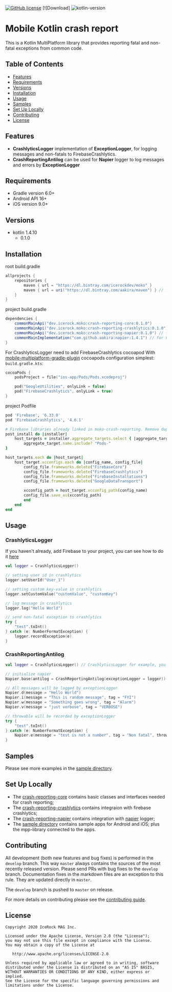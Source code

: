 [![GitHub license](https://img.shields.io/badge/license-Apache%20License%202.0-blue.svg?style=flat)](http://www.apache.org/licenses/LICENSE-2.0) [![Download]
![kotlin-version](https://img.shields.io/badge/kotlin-1.4.10-orange)

# Mobile Kotlin crash report

This is a Kotlin MultiPlatform library that provides reporting fatal and non-fatal exceptions from common code.

## Table of Contents
- [Features](#features)
- [Requirements](#requirements)
- [Versions](#versions)
- [Installation](#installation)
- [Usage](#usage)
- [Samples](#samples)
- [Set Up Locally](#set-up-locally)
- [Contributing](#contributing)
- [License](#license)

## Features
- **CrashlyticsLogger** implementation of **ExceptionLogger**, for logging messages and non-fatals to FirebaseCrashlytics.
- **CrashReportingAntilog** can be used for **Napier** logger to log messages and errors by **ExceptionLogger**

## Requirements
- Gradle version 6.0+
- Android API 16+
- iOS version 9.0+

## Versions
- kotlin 1.4.10
  - 0.1.0

## Installation
root build.gradle  
```groovy
allprojects {
    repositories {
        maven { url = "https://dl.bintray.com/icerockdev/moko" }
        maven { url = uri("https://dl.bintray.com/aakira/maven") } // for CrashReportingAntilog
    }
}
```
project build.gradle
```groovy
dependencies {
    commonMainApi("dev.icerock.moko:crash-reporting-core:0.1.0")
    commonMainApi("dev.icerock.moko:crash-reporting-crashlytics:0.1.0") // for CrashlyticsLogger
    commonMainApi("dev.icerock.moko:crash-reporting-napier:0.1.0") // for CrashReportingAntilog
    commonMainImplementation("com.github.aakira:napier:1.4.1") // for CrashReportingAntilog
}
```
For CrashlyticsLogger need to add FirebaseCrashlytics cocoapod
With [mobile-multiplatform-gradle-plugin](https://github.com/icerockdev/mobile-multiplatform-gradle-plugin) cocoapods configuration simplest:
`build.gradle.kts`:
```kotlin
cocoaPods {
    podsProject = file("ios-app/Pods/Pods.xcodeproj")

    pod("GoogleUtilities", onlyLink = false)
    pod("FirebaseCrashlytics", onlyLink = true)
}
```
project Podfile
```ruby
pod 'Firebase', '6.33.0'
pod 'FirebaseCrashlytics', '4.6.1'

# Firebase libraries already linked in moko-crash-reporting. Remove duplicated linking.
post_install do |installer|
    host_targets = installer.aggregate_targets.select { |aggregate_target|
        aggregate_target.name.include? "Pods-"
}

host_targets.each do |host_target|
    host_target.xcconfigs.each do |config_name, config_file|
        config_file.frameworks.delete("FirebaseCore")
        config_file.frameworks.delete("FirebaseCrashlytics")
        config_file.frameworks.delete("FirebaseInstallations")
        config_file.frameworks.delete("GoogleDataTransport")

        xcconfig_path = host_target.xcconfig_path(config_name)
        config_file.save_as(xcconfig_path)
        end
    end
end
```
## Usage

### CrashlyticsLogger
If you haven't already, add Firebase to your project, you can see how to do it [here](https://firebase.google.com/docs/crashlytics/get-started)

```kotlin
val logger = CrashlyticsLogger()

// setting user id in crashlytics 
logger.setUserId("User_1")

// setting custom key-value in crashlytics 
logger.setCustomValue("customValue", "customKey")

// log message in crashlytics
logger.log("Hello World")

// send non-fatal exception to crashlytics
try {
    "test".toInt()
} catch (e: NumberFormatException) {
    logger.recordException(e)
}
```

### CrashReportingAntilog
```kotlin
val logger = CrashlyticsLogger() // CrashlyticsLogger for example, you can use any ExceptionLogger implementation

// initialize napier
Napier.base(antilog = CrashReportingAntilog(exceptionLogger = logger))

// All messages will be logged by exceptionLogger
Napier.d(message = "Hello World")
Napier.i(message = "This is random message", tag = "FYI")
Napier.w(message = "Something goes wrong", tag = "Alarm")
Napier.v(message = "just verbose", tag = "VERBOSE")

// throwable will be recorded by exceptionLogger
try {
    "test".toInt()
} catch (e: NumberFormatException) {
    Napier.e(message = "test is not a number", tag = "Non fatal", throwable = e)
}
```

## Samples
Please see more examples in the [sample directory](sample).

## Set Up Locally 
- The [crash-reporting-core](crash-reporting-core) contains basic classes and interfaces needed for crash reporting;
- The [crash-reporting-crashlytics](crash-reporting-crashlytics) contains integraion with firebase crashlytics;
- The [crash-reporting-napier](crash-reporting-napier) contains integration with [napier](https://github.com/AAkira/Napier) logger;
- The [sample directory](sample) contains sample apps for Android and iOS; plus the mpp-library connected to the apps.


## Contributing
All development (both new features and bug fixes) is performed in the `develop` branch. This way `master` always contains the sources of the most recently released version. Please send PRs with bug fixes to the `develop` branch. Documentation fixes in the markdown files are an exception to this rule. They are updated directly in `master`.

The `develop` branch is pushed to `master` on release.

For more details on contributing please see the [contributing guide](CONTRIBUTING.md).

## License
        
    Copyright 2020 IceRock MAG Inc.
    
    Licensed under the Apache License, Version 2.0 (the "License");
    you may not use this file except in compliance with the License.
    You may obtain a copy of the License at
    
       http://www.apache.org/licenses/LICENSE-2.0
    
    Unless required by applicable law or agreed to in writing, software
    distributed under the License is distributed on an "AS IS" BASIS,
    WITHOUT WARRANTIES OR CONDITIONS OF ANY KIND, either express or implied.
    See the License for the specific language governing permissions and
    limitations under the License.
